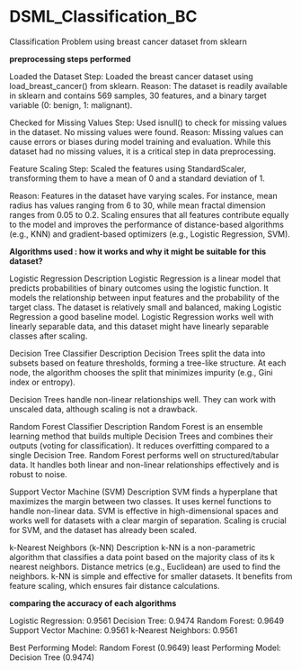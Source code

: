 # DSML_Classification_BC
Classification Problem using breast cancer dataset from sklearn 

**preprocessing steps performed**

Loaded the Dataset Step: Loaded the breast cancer dataset using load_breast_cancer() from sklearn. Reason: The dataset is readily available in sklearn and contains 569 samples, 30 features, and a binary target variable (0: benign, 1: malignant).

Checked for Missing Values Step: Used isnull() to check for missing values in the dataset. No missing values were found. Reason: Missing values can cause errors or biases during model training and evaluation. While this dataset had no missing values, it is a critical step in data preprocessing.

Feature Scaling Step: Scaled the features using StandardScaler, transforming them to have a mean of 0 and a standard deviation of 1.

Reason: Features in the dataset have varying scales. For instance, mean radius has values ranging from 6 to 30, while mean fractal dimension ranges from 0.05 to 0.2. Scaling ensures that all features contribute equally to the model and improves the performance of distance-based algorithms (e.g., KNN) and gradient-based optimizers (e.g., Logistic Regression, SVM).


**Algorithms used :  how it works and why it might be suitable for this dataset?**

Logistic Regression Description Logistic Regression is a linear model that predicts probabilities of binary outcomes using the logistic function. It models the relationship between input features and the probability of the target class. The dataset is relatively small and balanced, making Logistic Regression a good baseline model. Logistic Regression works well with linearly separable data, and this dataset might have linearly separable classes after scaling.

Decision Tree Classifier Description Decision Trees split the data into subsets based on feature thresholds, forming a tree-like structure. At each node, the algorithm chooses the split that minimizes impurity (e.g., Gini index or entropy).

Decision Trees handle non-linear relationships well. They can work with unscaled data, although scaling is not a drawback.

Random Forest Classifier Description Random Forest is an ensemble learning method that builds multiple Decision Trees and combines their outputs (voting for classification). It reduces overfitting compared to a single Decision Tree.
Random Forest performs well on structured/tabular data. It handles both linear and non-linear relationships effectively and is robust to noise.

Support Vector Machine (SVM) Description SVM finds a hyperplane that maximizes the margin between two classes. It uses kernel functions to handle non-linear data.
SVM is effective in high-dimensional spaces and works well for datasets with a clear margin of separation. Scaling is crucial for SVM, and the dataset has already been scaled.

k-Nearest Neighbors (k-NN) Description k-NN is a non-parametric algorithm that classifies a data point based on the majority class of its k nearest neighbors. Distance metrics (e.g., Euclidean) are used to find the neighbors.
k-NN is simple and effective for smaller datasets. It benefits from feature scaling, which ensures fair distance calculations.

**comparing the accuracy of each algorithms**

Logistic Regression: 0.9561
Decision Tree: 0.9474
Random Forest: 0.9649
Support Vector Machine: 0.9561
k-Nearest Neighbors: 0.9561

Best Performing Model: Random Forest (0.9649)
least Performing Model: Decision Tree (0.9474)
